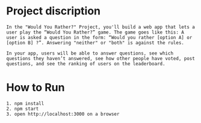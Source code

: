 # Project discription

    In the "Would You Rather?" Project, you'll build a web app that lets a user play the “Would You Rather?” game. The game goes like this: A user is asked a question in the form: “Would you rather [option A] or [option B] ?”. Answering "neither" or "both" is against the rules.

    In your app, users will be able to answer questions, see which questions they haven’t answered, see how other people have voted, post questions, and see the ranking of users on the leaderboard.

# How to Run

    1. npm install
    2. npm start
    3. open http://localhost:3000 on a browser
